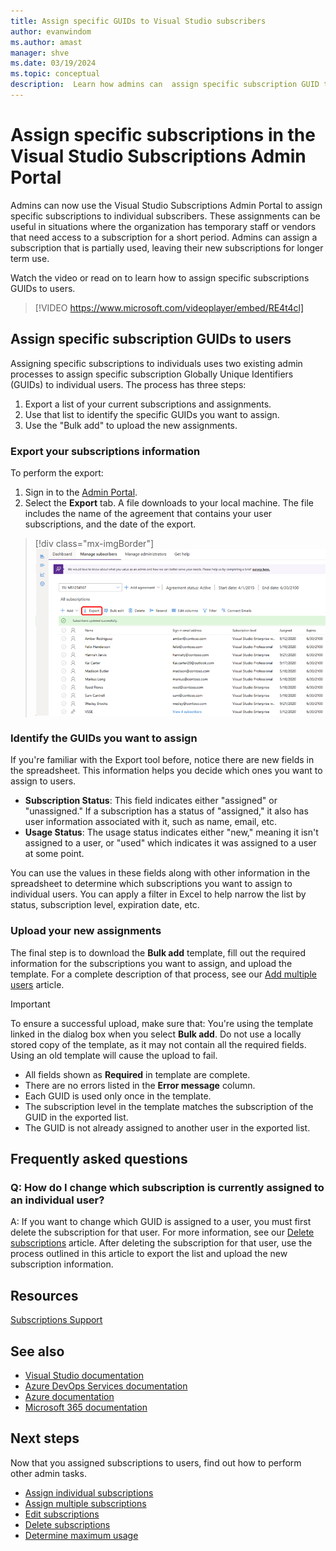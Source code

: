 ```yaml
---
title: Assign specific GUIDs to Visual Studio subscribers
author: evanwindom
ms.author: amast
manager: shve
ms.date: 03/19/2024
ms.topic: conceptual
description:  Learn how admins can  assign specific subscription GUID to subscribers.
---
```


# Assign specific subscriptions in the Visual Studio Subscriptions Admin Portal

Admins can now use the Visual Studio Subscriptions Admin Portal to assign specific subscriptions to individual subscribers. These assignments can be useful in situations where the organization has temporary staff or vendors that need access to a subscription for a short period. Admins can assign a subscription that is partially used, leaving their new subscriptions for longer term use. 

Watch the video or read on to learn how to assign specific subscriptions GUIDs to users. 

> [!VIDEO https://www.microsoft.com/videoplayer/embed/RE4t4cl]

## Assign specific subscription GUIDs to users

Assigning specific subscriptions to individuals uses two existing admin processes to assign specific subscription Globally Unique Identifiers (GUIDs) to individual users. The process has three steps:
1. Export a list of your current subscriptions and assignments.
0. Use that list to identify the specific GUIDs you want to assign.
0. Use the "Bulk add" to upload the new assignments.

### Export your subscriptions information

To perform the export:
1. Sign in to the [Admin Portal](https://manage.visualstudio.com).
2. Select the **Export** tab. A file downloads to your local machine. The file includes the name of the agreement that contains your user subscriptions, and the date of the export.
> [!div class="mx-imgBorder"]
> ![Export subscribers](_img/exporting-subscriptions/exporting-subscriptions.png "Screenshot of the manage portal. The Export menu is highlighted.")

### Identify the GUIDs you want to assign

If you're familiar with the Export tool before, notice there are new fields in the spreadsheet. This information helps you decide which ones you want to assign to users. 

+ **Subscription Status**: This field indicates either "assigned" or "unassigned." If a subscription has a status of "assigned," it also has user information associated with it, such as name, email, etc. 
+ **Usage Status**: The usage status indicates either "new," meaning it isn't assigned to a user, or "used" which indicates it was assigned to a user at some point. 

You can use the values in these fields along with other information in the spreadsheet to determine which subscriptions you want to assign to individual users. You can apply a filter in Excel to help narrow the list by status, subscription level, expiration date, etc. 

### Upload your new assignments

The final step is to download the **Bulk add** template, fill out the required information for the subscriptions you want to assign, and upload the template. For a complete description of that process, see our [Add multiple users](assign-license-bulk.md) article. 

> [!IMPORTANT]
> To ensure a successful upload, make sure that:
>  You're using the template linked in the dialog box when you select **Bulk add**. Do not use a locally stored copy of the template, as it may not contain all the required fields. Using an old template will cause the upload to fail. 
> + All fields shown as **Required** in template are complete.
> + There are no errors listed in the **Error message** column.
> + Each GUID is used only once in the template. 
> + The subscription level in the template matches the subscription of the GUID in the exported list. 
> + The GUID is not already assigned to another user in the exported list. 

## Frequently asked questions

### Q: How do I change which subscription is currently assigned to an individual user?

A: If you want to change which GUID is assigned to a user, you must first delete the subscription for that user. For more information, see our [Delete subscriptions](delete-license.md) article. After deleting the subscription for that user, use the process outlined in this article to export the list and upload the new subscription information. 

## Resources

[Subscriptions Support](https://aka.ms/vsadminhelp)

## See also

+ [Visual Studio documentation](/visualstudio/)
+ [Azure DevOps Services documentation](/azure/devops/)
+ [Azure documentation](/azure/)
+ [Microsoft 365 documentation](/microsoft-365/)

## Next steps

Now that you assigned subscriptions to users, find out how to perform other admin tasks.
+ [Assign individual subscriptions](assign-license.md)
+ [Assign multiple subscriptions](assign-license-bulk.md)
+ [Edit subscriptions](edit-license.md)
+ [Delete subscriptions](delete-license.md)
+ [Determine maximum usage](maximum-usage.md)
